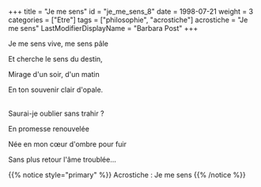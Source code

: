 +++
title = "Je me sens"
id = "je_me_sens_8"
date = 1998-07-21
weight = 3
categories = ["Etre"]
tags = ["philosophie", "acrostiche"]
acrostiche = "Je me sens"
LastModifierDisplayName = "Barbara Post"
+++

Je me sens vive, me sens pâle

Et cherche le sens du destin,

Mirage d'un soir, d'un matin

En ton souvenir clair d'opale.

 \
Saurai-je oublier sans trahir ?

En promesse renouvelée

Née en mon cœur d'ombre pour fuir

Sans plus retour l'âme troublée...

{{% notice style="primary" %}}
Acrostiche : Je me sens
{{% /notice %}}
